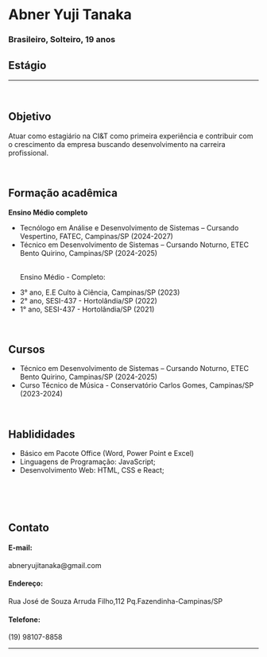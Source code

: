 <!DOCTYPE html>
<html lang="en">
<head>
    <meta charset="UTF-8">
    <meta name="viewport" content="width=device-width, initial-scale=1.0">
    <link rel="stylesheet" href="style.css">
</head>
<body>
    <div>  
         <h1><Strong>Abner Yuji Tanaka</Strong></h1>
         <h3>Brasileiro, Solteiro, 19 anos</h3>
         <h2><strong>Estágio</strong></h2>
        <hr class="linha">
         <br>
         <h2><Strong>Objetivo</Strong></h2>
         <p>Atuar como estagiário na CI&T como primeira experiência e contribuir
            com o crescimento da empresa buscando desenvolvimento na carreira
            profissional.
         </p>
        <br>
         <h2><strong>Formação acadêmica</strong></h2>
         <tittle><strong>Ensino Médio completo</strong></tittle>
           <ul>
               <li>Tecnólogo em Análise e Desenvolvimento de Sistemas – Cursando Vespertino, FATEC, Campinas/SP (2024-2027)</li>
               <li>Técnico em Desenvolvimento de Sistemas – Cursando Noturno, ETEC Bento Quirino, Campinas/SP (2024-2025)</li>
                <br>
               <p>Ensino Médio - Completo:</p>
                  <li>3° ano, E.E Culto à Ciência, Campinas/SP (2023)</li>
                  <li>2° ano, SESI-437 - Hortolândia/SP (2022)</li>
                  <li>1° ano, SESI-437 - Hortolândia/SP (2021)</li>
           </ul>
            <br>
            <h2>Cursos</h2>
            <ul>
              <li>Técnico em Desenvolvimento de Sistemas – Cursando Noturno, ETEC Bento Quirino, Campinas/SP (2024-2025)</li>
              <li>Curso Técnico de Música - Conservatório Carlos Gomes, Campinas/SP (2023-2024)</li>
            </ul>
            <br>
            <h2>Hablididades</h2>
            <ul>
                <li>Básico em Pacote Office (Word, Power Point e Excel)</li>
                <li>Linguagens de Programação: JavaScript;</li>
                <li>Desenvolvimento Web: HTML, CSS e React;</li>
            </ul>
    </div>
    <div class="divisoria">
        <br><br><br>
        <h2 class="informações"><strong>Contato</strong></h2>
        <h4 class="informações">E-mail:</h4>
        <p class="parágrafo">abneryujitanaka@gmail.com</p>
        <h4 class="informações">Endereço:</h4>
        <p class="parágrafo">Rua José de Souza Arruda Filho,112 Pq.Fazendinha-Campinas/SP</p>
        <h4 class="informações">Telefone:</h4>
        <p class="parágrafo">(19) 98107-8858</p>
        <hr class="linha-2">
    </div>
</body>
</html>
